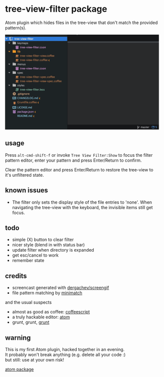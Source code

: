 # tree-view-filter package

Atom plugin which hides files in the tree-view that don't match the provided pattern(s).

![screencast](https://raw.githubusercontent.com/monsterkodi/tree-view-filter/master/screencast.gif)

## usage

Press `alt-cmd-shift-f` or invoke `Tree View Filter:Show` to focus the filter pattern editor, 
enter your pattern and press Enter/Return to confirm.

Clear the pattern editor and press Enter/Return to restore the tree-view to it's unfiltered state.

## known issues

* The filter only sets the display style of the file entries to 'none'. 
When navigating the tree-view with the keyboard, the invisible items still get focus.

## todo

* simple (X) button to clear filter
* nicer style (blend in with status bar)
* update filter when directory is expanded
* get esc/cancel to work
* remember state

## credits

* screencast generated with [dergachev/screengif](https://github.com/dergachev/screengif)
* file pattern matching by [minimatch](https://www.npmjs.com/package/minimatch)

and the usual suspects

* almost as good as coffee: [coffeescript](http://coffeescript.org/)
* a truly hackable editor: [atom](https://atom.io/)
* grunt, grunt, [grunt](http://gruntjs.com/)

## warning

This is my first Atom plugin, hacked together in an evening.  
It probably won't break anything (e.g. delete all your code :)  
but still: use at your own risk!

[atom package](https://atom.io/packages/tree-view-filter)
